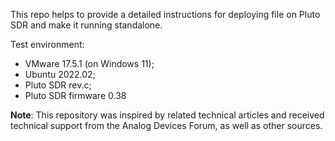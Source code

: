 This repo helps to provide a detailed instructions for deploying file on Pluto SDR and make it running standalone. 

Test environment:
- VMware 17.5.1 (on Windows 11);
- Ubuntu 2022.02;
- Pluto SDR rev.c;
- Pluto SDR firmware 0.38

**Note**: This repository was inspired by related technical articles and received technical support from the Analog Devices Forum, as well as other sources.
